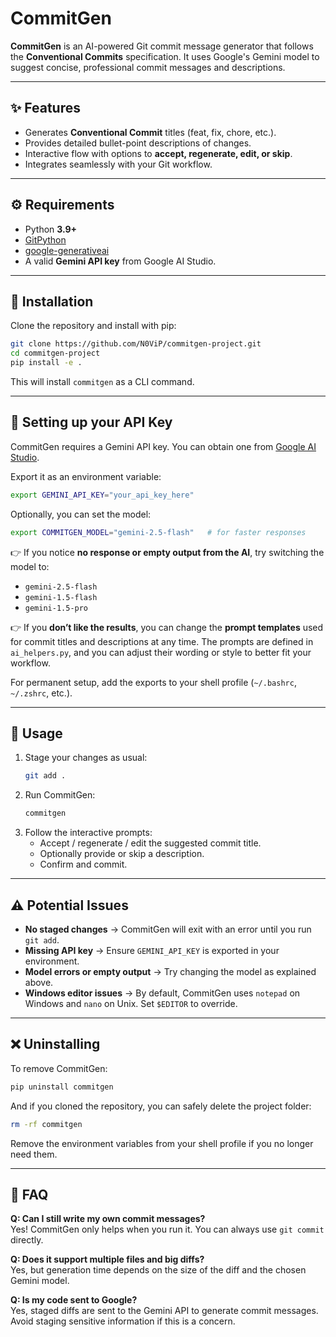 # CommitGen

**CommitGen** is an AI-powered Git commit message generator that follows the **Conventional Commits** specification. It uses Google's Gemini model to suggest concise, professional commit messages and descriptions.

---

## ✨ Features
- Generates **Conventional Commit** titles (feat, fix, chore, etc.).
- Provides detailed bullet-point descriptions of changes.
- Interactive flow with options to **accept, regenerate, edit, or skip**.
- Integrates seamlessly with your Git workflow.

---

## ⚙️ Requirements
- Python **3.9+**
- [GitPython](https://pypi.org/project/GitPython/)
- [google-generativeai](https://pypi.org/project/google-generativeai/)
- A valid **Gemini API key** from Google AI Studio.

---

## 🚀 Installation
Clone the repository and install with pip:

```bash
git clone https://github.com/N0ViP/commitgen-project.git
cd commitgen-project
pip install -e .
```

This will install `commitgen` as a CLI command.

---

## 🔑 Setting up your API Key
CommitGen requires a Gemini API key. You can obtain one from [Google AI Studio](https://ai.google.dev/).

Export it as an environment variable:

```bash
export GEMINI_API_KEY="your_api_key_here"
```

Optionally, you can set the model:

```bash
export COMMITGEN_MODEL="gemini-2.5-flash"   # for faster responses
```

👉 If you notice **no response or empty output from the AI**, try switching the model to:
- `gemini-2.5-flash`
- `gemini-1.5-flash`
- `gemini-1.5-pro`

👉 If you **don’t like the results**, you can change the **prompt templates** used for commit titles and descriptions at any time. The prompts are defined in `ai_helpers.py`, and you can adjust their wording or style to better fit your workflow.

For permanent setup, add the exports to your shell profile (`~/.bashrc`, `~/.zshrc`, etc.).

---

## 📝 Usage
1. Stage your changes as usual:
   ```bash
   git add .
   ```
2. Run CommitGen:
   ```bash
   commitgen
   ```
3. Follow the interactive prompts:
   - Accept / regenerate / edit the suggested commit title.
   - Optionally provide or skip a description.
   - Confirm and commit.

---

## ⚠️ Potential Issues
- **No staged changes** → CommitGen will exit with an error until you run `git add`.
- **Missing API key** → Ensure `GEMINI_API_KEY` is exported in your environment.
- **Model errors or empty output** → Try changing the model as explained above.
- **Windows editor issues** → By default, CommitGen uses `notepad` on Windows and `nano` on Unix. Set `$EDITOR` to override.

---

## ❌ Uninstalling
To remove CommitGen:

```bash
pip uninstall commitgen
```

And if you cloned the repository, you can safely delete the project folder:

```bash
rm -rf commitgen
```

Remove the environment variables from your shell profile if you no longer need them.

---

## 🙋 FAQ
**Q: Can I still write my own commit messages?**  
Yes! CommitGen only helps when you run it. You can always use `git commit` directly.

**Q: Does it support multiple files and big diffs?**  
Yes, but generation time depends on the size of the diff and the chosen Gemini model.

**Q: Is my code sent to Google?**  
Yes, staged diffs are sent to the Gemini API to generate commit messages. Avoid staging sensitive information if this is a concern.

